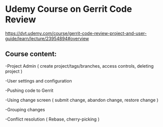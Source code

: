 # Udemy Course on Gerrit Code Review

https://dvt.udemy.com/course/gerrit-code-review-project-and-user-guide/learn/lecture/23954894#overview


## Course content:

-Project Admin ( create project/tags/branches, access controls, deleting project )

-User settings and configuration

-Pushing code to Gerrit

-Using change screen ( submit change, abandon change, restore change )

-Grouping changes

-Conflict resolution ( Rebase, cherry-picking )
